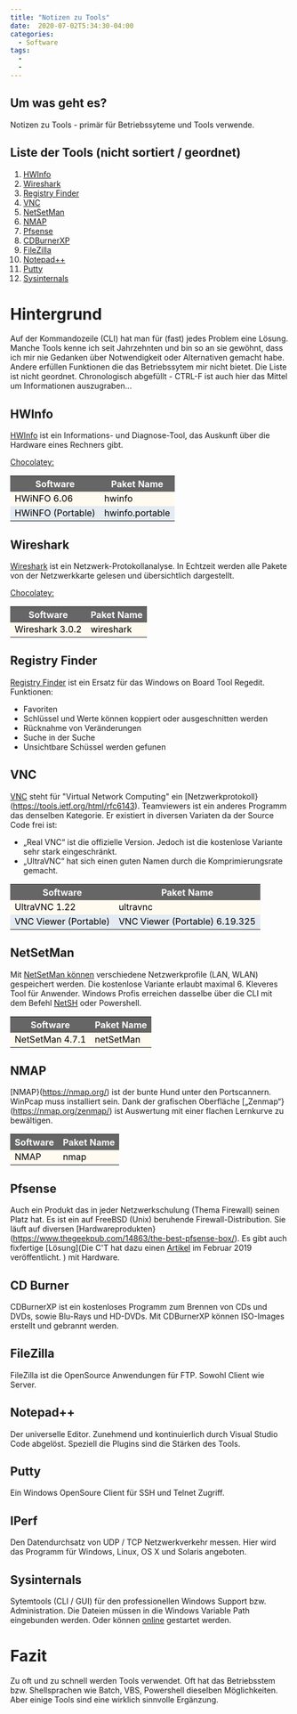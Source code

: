 ```yaml
---  
title: "Notizen zu Tools"
date:  2020-07-02T5:34:30-04:00
categories:  
  - Software
tags:  
  - 
  - 
---  
```


## Um was geht es?

Notizen zu Tools - primär für Betriebssyteme und Tools verwende.   

## Liste der Tools (nicht sortiert / geordnet)

1. <a href="#1">HWInfo</a>  	
2. <a href="#2">Wireshark</a>
3. <a href="#3">Registry Finder</a>
4. <a href="#4">VNC</a>
5. <a href="#5">NetSetMan</a>
6. <a href="#6">NMAP</a>
7. <a href="#7">Pfsense</a>
8. <a href="#8">CDBurnerXP</a>
9. <a href="#9">FileZilla</a>  
10. <a href="#10">Notepad++</a>
11. <a href="#10">Putty</a>
12. <a href="#10">Sysinternals</a>


# Hintergrund  

Auf der Kommandozeile (CLI) hat man für (fast) jedes Problem eine Lösung. Manche Tools kenne ich seit Jahrzehnten und bin so an sie gewöhnt, dass ich mir nie Gedanken über Notwendigkeit oder Alternativen gemacht habe. Andere erfüllen Funktionen die das Betriebssytem mir nicht bietet.  Die Liste ist nicht geordnet. Chronologisch abgefüllt - CTRL-F ist auch hier das Mittel um Informationen auszugraben...

<p id="1"></p>  

## HWInfo

[HWInfo](https://www.hwinfo.com/) ist ein Informations- und Diagnose-Tool, das Auskunft über die Hardware eines Rechners gibt.  

[Chocolatey:](https://chocolatey.org/)  

<style type="text/css">  
      th {
        background-color: #666; 
        color: #fff;
      }
      tr {
        background-color: #fffbf0;
        color: #000;
      }
      tr:nth-child(odd) {
        background-color: #e4ebf2 ;
      }
      .zahl {
  list-style: square inside;
}      
</style> 
<table>
  <tr>
    <th>Software</th>
    <th>Paket Name</th>
  </tr>
  <tr>
    <td>HWiNFO 6.06</td>
    <td>hwinfo</td>
  </tr>
  <tr>
    <td>HWiNFO (Portable)</td>
    <td>hwinfo.portable</td>
  </tr>
</table>

<p id="2"></p>  

## Wireshark  

[Wireshark](https://www.wireshark.org/) ist ein Netzwerk-Protokollanalyse. In Echtzeit werden alle Pakete von der Netzwerkkarte gelesen und übersichtlich dargestellt.  

[Chocolatey:](https://chocolatey.org/)  

<style type="text/css">  
      th {
        background-color: #666; 
        color: #fff;
      }
      tr {
        background-color: #fffbf0;
        color: #000;
      }
      tr:nth-child(odd) {
        background-color: #e4ebf2 ;
      }
      .zahl {
  list-style: square inside;
}      
</style> 
<table>
  <tr>
    <th>Software</th>
    <th>Paket Name</th>
  </tr>
  <tr>
    <td>Wireshark 3.0.2</td>
    <td>wireshark</td>
  </tr>
</table>

<p id="3"></p>  

## Registry Finder  

<p id="3"></p>  

[Registry Finder](http://registry-finder.com) ist ein Ersatz für das Windows on Board Tool Regedit. Funktionen:  

- Favoriten  
- Schlüssel und Werte können koppiert oder ausgeschnitten werden  
- Rücknahme von Veränderungen  
- Suche in der Suche  
- Unsichtbare Schüssel werden gefunen  

<p id="4"></p>  

## VNC  

[VNC](https://www.heise.de/download/product/ultravnc-38367) steht für "Virtual Network Computing" ein [Netzwerkprotokoll}(https://tools.ietf.org/html/rfc6143). Teamviewers ist ein anderes Programm das denselben Kategorie. Er existiert in diversen Variaten da der Source Code frei ist:  
* „Real VNC“ ist die offizielle Version. Jedoch ist die kostenlose Variante sehr stark  eingeschränkt.
* „UltraVNC“ hat sich einen guten Namen durch die Komprimierungsrate gemacht.  

<style type="text/css">  
      th {
        background-color: #666; 
        color: #fff;
      }
      tr {
        background-color: #fffbf0;
        color: #000;
      }
      tr:nth-child(odd) {
        background-color: #e4ebf2 ;
      }
      .zahl {
  list-style: square inside;
}      
</style> 
<table>
  <tr>
    <th>Software</th>
    <th>Paket Name</th>
  </tr>
  <tr>
    <td>UltraVNC 1.22</td>
    <td>ultravnc</td>
  </tr>
  <tr>
    <td>VNC Viewer (Portable)</td>
    <td>VNC Viewer (Portable) 6.19.325</td>
  </tr>
</table>

<p id="5"></p>  

## NetSetMan

Mit [NetSetMan können](https://www.netsetman.com/de/freeware) verschiedene Netzwerkprofile (LAN, WLAN) gespeichert werden. Die kostenlose Variante erlaubt maximal 6. Kleveres Tool für Anwender. Windows Profis erreichen dasselbe über die CLI mit dem Befehl [NetSH](https://www.windowspro.de/wolfgang-sommergut/netzwerkeinstellungen-remote-netsh-powershell-konfigurieren) oder Powershell.  

<style type="text/css">  
      th {
        background-color: #666; 
        color: #fff;
      }
      tr {
        background-color: #fffbf0;
        color: #000;
      }
      tr:nth-child(odd) {
        background-color: #e4ebf2 ;
      }
      .zahl {
  list-style: square inside;
}      
</style> 
<table>
  <tr>
    <th>Software</th>
    <th>Paket Name</th>
  </tr>
  <tr>
    <td>NetSetMan 4.7.1</td>
    <td>netSetMan</td>
  </tr>
</table>

<p id="6"></p>  

## NMAP

[NMAP}(https://nmap.org/) ist der bunte Hund unter den Portscannern. WinPcap muss installiert sein. Dank der grafischen Oberfläche [„Zenmap“}(https://nmap.org/zenmap/) ist Auswertung mit einer flachen Lernkurve zu bewältigen.  

<style type="text/css">  
      th {
        background-color: #666; 
        color: #fff;
      }
      tr {
        background-color: #fffbf0;
        color: #000;
      }
      tr:nth-child(odd) {
        background-color: #e4ebf2 ;
      }
      .zahl {
  list-style: square inside;
}      
</style> 
<table>
  <tr>
    <th>Software</th>
    <th>Paket Name</th>
  </tr>
  <tr>
    <td>NMAP</td>
    <td>nmap</td>
  </tr>
</table>

<p id="7"></p>  

## Pfsense

Auch ein Produkt das in jeder Netzwerkschulung (Thema Firewall) seinen Platz hat. Es ist ein auf FreeBSD (Unix) beruhende Firewall-Distribution. Sie läuft auf diversen [Hardwareprodukten}(https://www.thegeekpub.com/14863/the-best-pfsense-box/). Es gibt auch fixfertige [Lösung](Die C'T hat dazu einen [Artikel](https://www.heise.de/newsticker/meldung/Mini-PCs-als-Netzwerk-Router-Kaufberatung-4305047.html) im Februar 2019 veröffentlicht.  ) mit Hardware.  

<p id="8"></p>  

## CD Burner

CDBurnerXP ist ein kostenloses Programm zum Brennen von CDs und DVDs, sowie Blu-Rays und HD-DVDs. Mit CDBurnerXP können ISO-Images erstellt und gebrannt werden.

<p id="9"></p>  

## FileZilla

FileZilla ist die OpenSource Anwendungen für FTP. Sowohl Client wie Server.

<p id="10"></p>  

## Notepad++

Der universelle Editor. Zunehmend und kontinuierlich durch  Visual Studio Code  abgelöst. Speziell die Plugins sind die Stärken des Tools.    

<p id="11"></p>  

## Putty

Ein Windows OpenSoure Client für SSH und Telnet Zugriff.  

<p id="12"></p>  

## IPerf

Den Datendurchsatz von UDP / TCP Netzwerkverkehr messen. Hier wird das Programm für Windows, Linux, OS X und Solaris angeboten.  

<p id="13"></p>  

## Sysinternals 

Sytemtools (CLI / GUI) für den professionellen Windows Support bzw. Administration. Die Dateien müssen in die Windows Variable Path eingebunden werden. Oder können [online](http://live.sysinternals.com/About_This_Site.txt) gestartet werden.

# Fazit

Zu oft und zu schnell werden Tools verwendet. Oft hat das Betriebsstem bzw. Shellsprachen wie Batch, VBS, Powershell dieselben Möglichkeiten. Aber einige Tools sind eine wirklich sinnvolle Ergänzung.  
